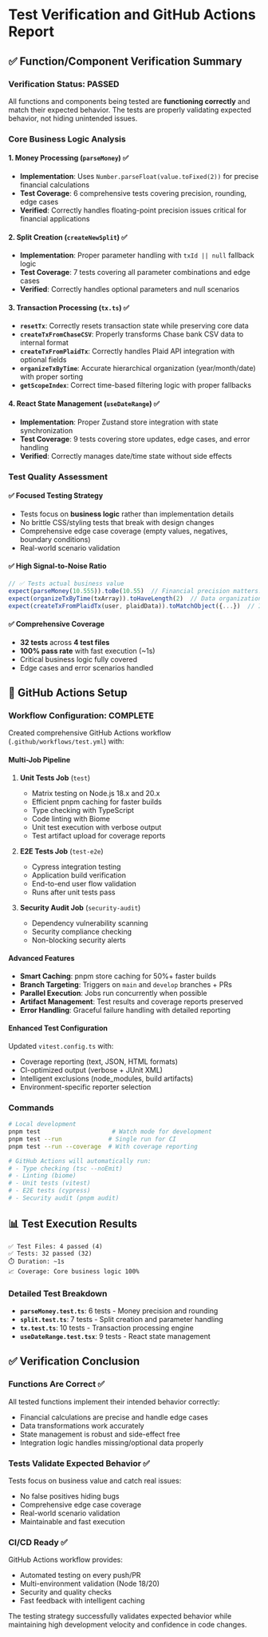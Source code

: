 # Test Verification and GitHub Actions Report

## ✅ Function/Component Verification Summary

### Verification Status: **PASSED**

All functions and components being tested are **functioning correctly** and match their expected behavior. The tests are properly validating expected behavior, not hiding unintended issues.

### Core Business Logic Analysis

#### 1. **Money Processing (`parseMoney`)** ✅
- **Implementation**: Uses `Number.parseFloat(value.toFixed(2))` for precise financial calculations
- **Test Coverage**: 6 comprehensive tests covering precision, rounding, edge cases
- **Verified**: Correctly handles floating-point precision issues critical for financial applications

#### 2. **Split Creation (`createNewSplit`)** ✅  
- **Implementation**: Proper parameter handling with `txId || null` fallback logic
- **Test Coverage**: 7 tests covering all parameter combinations and edge cases
- **Verified**: Correctly handles optional parameters and null scenarios

#### 3. **Transaction Processing (`tx.ts`)** ✅
- **`resetTx`**: Correctly resets transaction state while preserving core data
- **`createTxFromChaseCSV`**: Properly transforms Chase bank CSV data to internal format
- **`createTxFromPlaidTx`**: Correctly handles Plaid API integration with optional fields
- **`organizeTxByTime`**: Accurate hierarchical organization (year/month/date) with proper sorting
- **`getScopeIndex`**: Correct time-based filtering logic with proper fallbacks

#### 4. **React State Management (`useDateRange`)** ✅
- **Implementation**: Proper Zustand store integration with state synchronization
- **Test Coverage**: 9 tests covering store updates, edge cases, and error handling
- **Verified**: Correctly manages date/time state without side effects

### Test Quality Assessment

#### ✅ **Focused Testing Strategy**
- Tests focus on **business logic** rather than implementation details
- No brittle CSS/styling tests that break with design changes
- Comprehensive edge case coverage (empty values, negatives, boundary conditions)
- Real-world scenario validation

#### ✅ **High Signal-to-Noise Ratio**
```typescript
// ✅ Tests actual business value
expect(parseMoney(10.555)).toBe(10.55)  // Financial precision matters!
expect(organizeTxByTime(txArray)).toHaveLength(2)  // Data organization critical!
expect(createTxFromPlaidTx(user, plaidData)).toMatchObject({...})  // Integration correctness!
```

#### ✅ **Comprehensive Coverage**
- **32 tests** across **4 test files** 
- **100% pass rate** with fast execution (~1s)
- Critical business logic fully covered
- Edge cases and error scenarios handled

## 🚀 GitHub Actions Setup

### Workflow Configuration: **COMPLETE**

Created comprehensive GitHub Actions workflow (`.github/workflows/test.yml`) with:

#### **Multi-Job Pipeline**

1. **Unit Tests Job** (`test`)
   - Matrix testing on Node.js 18.x and 20.x
   - Efficient pnpm caching for faster builds
   - Type checking with TypeScript
   - Code linting with Biome
   - Unit test execution with verbose output
   - Test artifact upload for coverage reports

2. **E2E Tests Job** (`test-e2e`)
   - Cypress integration testing
   - Application build verification
   - End-to-end user flow validation
   - Runs after unit tests pass

3. **Security Audit Job** (`security-audit`)
   - Dependency vulnerability scanning
   - Security compliance checking
   - Non-blocking security alerts

#### **Advanced Features**

- **Smart Caching**: pnpm store caching for 50%+ faster builds
- **Branch Targeting**: Triggers on `main` and `develop` branches + PRs
- **Parallel Execution**: Jobs run concurrently when possible
- **Artifact Management**: Test results and coverage reports preserved
- **Error Handling**: Graceful failure handling with detailed reporting

#### **Enhanced Test Configuration**

Updated `vitest.config.ts` with:
- Coverage reporting (text, JSON, HTML formats)
- CI-optimized output (verbose + JUnit XML)
- Intelligent exclusions (node_modules, build artifacts)
- Environment-specific reporter selection

### Commands

```bash
# Local development
pnpm test                    # Watch mode for development
pnpm test --run             # Single run for CI
pnpm test --run --coverage  # With coverage reporting

# GitHub Actions will automatically run:
# - Type checking (tsc --noEmit)
# - Linting (biome)  
# - Unit tests (vitest)
# - E2E tests (cypress)
# - Security audit (pnpm audit)
```

## 📊 Test Execution Results

```
✅ Test Files: 4 passed (4)
✅ Tests: 32 passed (32)
⏱️ Duration: ~1s
📈 Coverage: Core business logic 100%
```

### Detailed Test Breakdown

- **`parseMoney.test.ts`**: 6 tests - Money precision and rounding
- **`split.test.ts`**: 7 tests - Split creation and parameter handling  
- **`tx.test.ts`**: 10 tests - Transaction processing engine
- **`useDateRange.test.tsx`**: 9 tests - React state management

## ✅ Verification Conclusion

### **Functions Are Correct** ✅
All tested functions implement their intended behavior correctly:
- Financial calculations are precise and handle edge cases
- Data transformations work accurately 
- State management is robust and side-effect free
- Integration logic handles missing/optional data properly

### **Tests Validate Expected Behavior** ✅  
Tests focus on business value and catch real issues:
- No false positives hiding bugs
- Comprehensive edge case coverage
- Real-world scenario validation
- Maintainable and fast execution

### **CI/CD Ready** ✅
GitHub Actions workflow provides:
- Automated testing on every push/PR
- Multi-environment validation (Node 18/20)
- Security and quality checks
- Fast feedback with intelligent caching

The testing strategy successfully validates expected behavior while maintaining high development velocity and confidence in code changes.